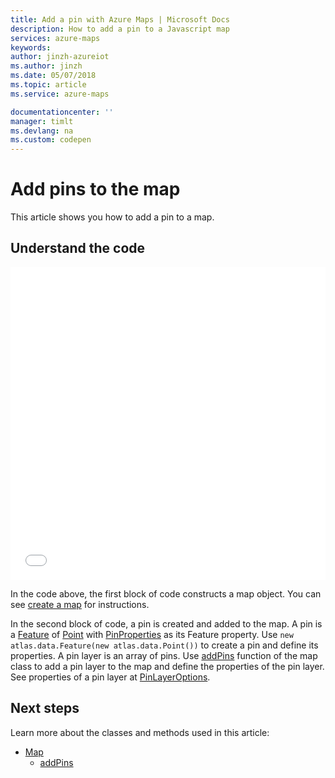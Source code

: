 ```yaml
---
title: Add a pin with Azure Maps | Microsoft Docs
description: How to add a pin to a Javascript map
services: azure-maps
keywords: 
author: jinzh-azureiot
ms.author: jinzh
ms.date: 05/07/2018
ms.topic: article
ms.service: azure-maps

documentationcenter: ''
manager: timlt
ms.devlang: na
ms.custom: codepen
---
```


# Add pins to the map

This article shows you how to add a pin to a map.  

## Understand the code

<iframe height='500' scrolling='no' title='Add a pin to a map' src='//codepen.io/azuremaps/embed/ZrVpEa/?height=504&theme-id=0&default-tab=js,result&embed-version=2&editable=true' frameborder='no' allowtransparency='true' allowfullscreen='true' style='width: 100%;'>See the Pen <a href='https://codepen.io/azuremaps/pen/ZrVpEa/'>Add a pin to a map</a> by Azure Maps (<a href='https://codepen.io/azuremaps'>@azuremaps</a>) on <a href='https://codepen.io'>CodePen</a>.
</iframe>

In the code above, the first block of code constructs a map object. You can see [create a map](./map-create.md) for instructions.

In the second block of code, a pin is created and added to the map. A pin is a [Feature](https://docs.microsoft.com/javascript/api/azure-maps-javascript/feature?view=azure-iot-typescript-latest) of [Point](https://docs.microsoft.com/javascript/api/azure-maps-javascript/point?view=azure-iot-typescript-latest) with [PinProperties](https://docs.microsoft.com/javascript/api/azure-maps-javascript/pinproperties?view=azure-iot-typescript-latest) as its Feature property. Use `new atlas.data.Feature(new atlas.data.Point())` to create a pin and define its properties. A pin layer is an array of pins. Use [addPins](https://docs.microsoft.com/javascript/api/azure-maps-javascript/map?view=azure-iot-typescript-latest#addpins) function of the map class to add a pin layer to the map and define the properties of the pin layer. See properties of a pin layer at [PinLayerOptions](https://docs.microsoft.com/javascript/api/azure-maps-javascript/pinlayeroptions?view=azure-iot-typescript-latest). 

## Next steps

Learn more about the classes and methods used in this article: 
* [Map](https://docs.microsoft.com/javascript/api/azure-maps-javascript/map?view=azure-iot-typescript-latest)
    * [addPins](https://docs.microsoft.com/javascript/api/azure-maps-javascript/map?view=azure-iot-typescript-latest#addpins)
